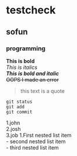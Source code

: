 # testcheck
## sofun
### programming
**This is bold**\
*This is italics*\
***This is bold and italic***\
~~OOPS I made an error~~
>this text is a quote
```
git status
git add
git commit
```
1.john\
2.josh\
3.job
1.First nested list item\
    - second nested list item\
     - third nested list item
